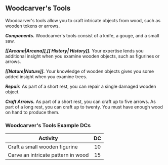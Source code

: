 ## Woodcarver's Tools
Woodcarver's tools allow you to craft intricate objects from wood, such as wooden tokens or arrows.

***Components.*** Woodcarver's tools consist of a knife, a gouge, and a small saw.

***[[Arcana|Arcana]],[[ History| History]].*** Your expertise lends you additional insight when you examine wooden objects, such as figurines or arrows.

***[[Nature|Nature]].*** Your knowledge of wooden objects gives you some added insight when you examine trees.

***Repair.*** As part of a short rest, you can repair a single damaged wooden object.

***Craft Arrows.*** As part of a short rest, you can craft up to five arrows. As part of a long rest, you can craft up to twenty. You must have enough wood on hand to produce them.

### Woodcarver's Tools Example DCs
| Activity | DC |
|---|:---:|
| Craft a small wooden figurine | 10 |
| Carve an intricate pattern in wood | 15 |